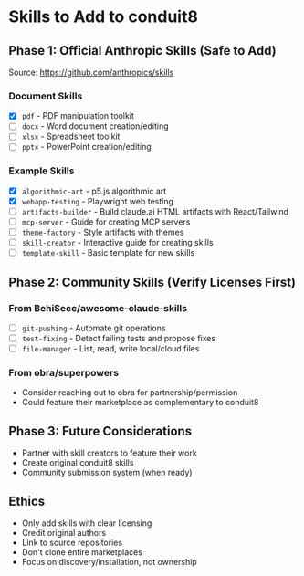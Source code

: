 # Skills to Add to conduit8

## Phase 1: Official Anthropic Skills (Safe to Add)

Source: https://github.com/anthropics/skills

### Document Skills
- [x] `pdf` - PDF manipulation toolkit
- [ ] `docx` - Word document creation/editing
- [ ] `xlsx` - Spreadsheet toolkit
- [ ] `pptx` - PowerPoint creation/editing

### Example Skills
- [x] `algorithmic-art` - p5.js algorithmic art
- [x] `webapp-testing` - Playwright web testing
- [ ] `artifacts-builder` - Build claude.ai HTML artifacts with React/Tailwind
- [ ] `mcp-server` - Guide for creating MCP servers
- [ ] `theme-factory` - Style artifacts with themes
- [ ] `skill-creator` - Interactive guide for creating skills
- [ ] `template-skill` - Basic template for new skills

## Phase 2: Community Skills (Verify Licenses First)

### From BehiSecc/awesome-claude-skills
- [ ] `git-pushing` - Automate git operations
- [ ] `test-fixing` - Detect failing tests and propose fixes
- [ ] `file-manager` - List, read, write local/cloud files

### From obra/superpowers
- Consider reaching out to obra for partnership/permission
- Could feature their marketplace as complementary to conduit8

## Phase 3: Future Considerations

- Partner with skill creators to feature their work
- Create original conduit8 skills
- Community submission system (when ready)

## Ethics

- Only add skills with clear licensing
- Credit original authors
- Link to source repositories
- Don't clone entire marketplaces
- Focus on discovery/installation, not ownership
